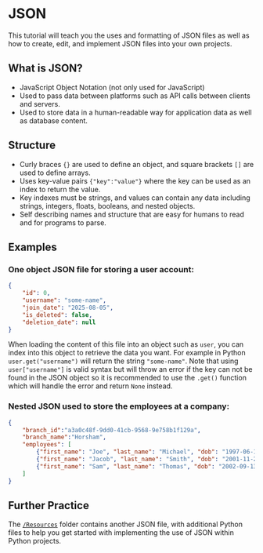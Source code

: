 # JSON
This tutorial will teach you the uses and formatting of JSON files as well as how to create, edit, and implement JSON files into your own projects.

## What is JSON?
- JavaScript Object Notation (not only used for JavaScript)
- Used to pass data between platforms such as API calls between clients and servers.
- Used to store data in a human-readable way for application data as well as database content.

## Structure
- Curly braces `{}` are used to define an object, and square brackets `[]` are used to define arrays.
- Uses key-value pairs `{"key":"value"}` where the key can be used as an index to return the value.
- Key indexes must be strings, and values can contain any data including strings, integers, floats, booleans, and nested objects.
- Self describing names and structure that are easy for humans to read and for programs to parse.

## Examples
### One object JSON file for storing a user account:
```json
{
    "id": 0,
    "username": "some-name",
    "join_date": "2025-08-05",
    "is_deleted": false,
    "deletion_date": null
}
```
When loading the content of this file into an object such as `user`, you can index into this object to retrieve the data you want. For example in Python `user.get("username")` will return the string `"some-name"`. Note that using `user["username"]` is valid syntax but will throw an error if the key can not be found in the JSON object so it is recommended to use the `.get()` function which will handle the error and return `None` instead.


### Nested JSON used to store the employees at a company:
```json
{
    "branch_id":"a3a0c48f-9dd0-41cb-9568-9e758b1f129a",
    "branch_name":"Horsham",
    "employees": [
        {"first_name": "Joe", "last_name": "Michael", "dob": "1997-06-10"},
        {"first_name": "Jacob", "last_name": "Smith", "dob": "2001-11-21"},
        {"first_name": "Sam", "last_name": "Thomas", "dob": "2002-09-13"}
    ]
}
```

## Further Practice
The [`/Resources`](/Tutorials/JSON/Resources/) folder contains another JSON file, with additional Python files to help you get started with implementing the use of JSON within Python projects.